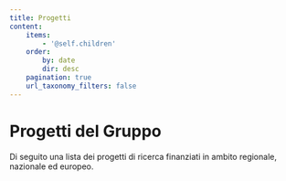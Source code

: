 ```yaml
---
title: Progetti
content:
    items:
        - '@self.children'
    order:
        by: date
        dir: desc
    pagination: true
    url_taxonomy_filters: false
---
```


# Progetti del Gruppo

Di seguito una lista dei progetti di ricerca finanziati in ambito regionale, nazionale ed europeo.